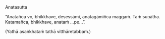 Anatasutta

“Anatañca vo, bhikkhave, desessāmi, anatagāmiñca maggaṁ. Taṁ suṇātha. Katamañca, bhikkhave, anataṁ …pe…”.

(Yathā asaṅkhataṁ tathā vitthāretabbaṁ.)